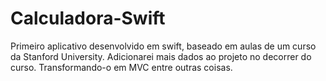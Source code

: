 # Calculadora-Swift
Primeiro aplicativo desenvolvido em swift, baseado em aulas de um curso da Stanford University.
Adicionarei mais dados ao projeto no decorrer do curso. Transformando-o em MVC entre outras coisas.
